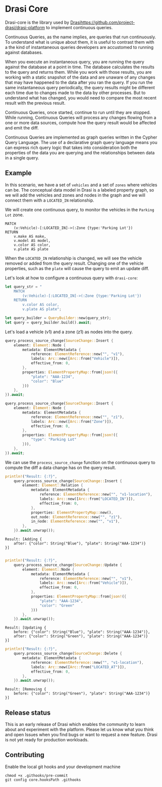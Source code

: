 # Drasi Core

Drasi-core is the library used by [Drasi]()https://github.com/project-drasi/drasi-platform to implement continuous queries.

Continuous Queries, as the name implies, are queries that run continuously. To understand what is unique about them, it is useful to contrast them with a the kind of instantaneous queries developers are accustomed to running against databases.

When you execute an instantaneous query, you are running the query against the database at a point in time. The database calculates the results to the query and returns them. While you work with those results, you are working with a static snapshot of the data and are unaware of any changes that may have happened to the data after you ran the query. If you run the same instantaneous query periodically, the query results might be different each time due to changes made to the data by other processes. But to understand what has changed, you would need to compare the most recent result with the previous result.

Continuous Queries, once started, continue to run until they are stopped. While running, Continuous Queries will process any changes flowing from a one or more data sources, compute how the query result would be affected and emit the diff.

Continuous Queries are implemented as graph queries written in the Cypher Query Language. The use of a declarative graph query language means you can express rich query logic that takes into consideration both the properties of the data you are querying and the relationships between data in a single query.


## Example

In this scenario, we have a set of `vehicles` and a set of `zones` where vehicles can be.  The conceptual data model in Drasi is a labeled property graph, so we will add the vehicles and zones and nodes in the graph and we will connect them with a `LOCATED_IN` relationship.

We will create one continuous query, to monitor the vehicles in the `Parking Lot` zone.

```cypher
MATCH 
    (v:Vehicle)-[:LOCATED_IN]->(:Zone {type:'Parking Lot'}) 
RETURN 
    v.make AS make, 
    v.model AS model, 
    v.color AS color, 
    v.plate AS plate
```

When the `LOCATED_IN` relationship is changed, we will see the vehicle removed or added from the query result.  Changing one of the vehicle properties, such as the `plate` will cause the query to emit an update diff.

Let's look at how to configure a continuous query with `drasi-core`:

```rust
let query_str = "
    MATCH 
        (v:Vehicle)-[:LOCATED_IN]->(:Zone {type:'Parking Lot'}) 
    RETURN 
        v.color AS color, 
        v.plate AS plate";

let query_builder = QueryBuilder::new(query_str);
let query = query_builder.build().await;
```

Let's load a vehicle (v1) and a zone (z1) as nodes into the query.

```rust
query.process_source_change(SourceChange::Insert {
    element: Element::Node {
        metadata: ElementMetadata {
            reference: ElementReference::new("", "v1"),
            labels: Arc::new([Arc::from("Vehicle")]),
            effective_from: 0,
        },
        properties: ElementPropertyMap::from(json!({
            "plate": "AAA-1234",
            "color": "Blue"
        }))
    },
}).await;

query.process_source_change(SourceChange::Insert {
    element: Element::Node {
        metadata: ElementMetadata {
            reference: ElementReference::new("", "z1"),
            labels: Arc::new([Arc::from("Zone")]),
            effective_from: 0,
        },
        properties: ElementPropertyMap::from(json!({
            "type": "Parking Lot"
        })),
    },
}).await;
```

We can use the `process_source_change` function on the continuous query to compute the diff a data change has on the query result.


```rust
println!("Result: {:?}", 
    query.process_source_change(SourceChange::Insert {
        element: Element::Relation {
            metadata: ElementMetadata {
                reference: ElementReference::new("", "v1-location"),
                labels: Arc::new([Arc::from("LOCATED_IN")]),
                effective_from: 0,
            },
            properties: ElementPropertyMap::new(),
            out_node: ElementReference::new("", "z1"),
            in_node: ElementReference::new("", "v1"),
        },
    }).await.unwrap());
```

```
Result: [Adding { 
    after: {"color": String("Blue"), "plate": String("AAA-1234")} 
}]
```

```rust

println!("Result: {:?}", 
    query.process_source_change(SourceChange::Update {
        element: Element::Node {
            metadata: ElementMetadata {
                reference: ElementReference::new("", "v1"),
                labels: Arc::new([Arc::from("Vehicle")]),
                effective_from: 0,
            },
            properties: ElementPropertyMap::from(json!({
                "plate": "AAA-1234",
                "color": "Green"
            }))
        },
    }).await.unwrap());
```

```
Result: [Updating { 
    before: {"color": String("Blue"), "plate": String("AAA-1234")}, 
    after: {"color": String("Green"), "plate": String("AAA-1234")} 
}]
```

```rust
println!("Result: {:?}", 
    query.process_source_change(SourceChange::Delete {
        metadata: ElementMetadata {
            reference: ElementReference::new("", "v1-location"),
            labels: Arc::new([Arc::from("LOCATED_AT")]),
            effective_from: 0,
        },
    }).await.unwrap());
```

```
Result: [Removing { 
    before: {"color": String("Green"), "plate": String("AAA-1234")} 
}]
```

## Release status

This is an early release of Drasi which enables the community to learn about and experiment with the platform. Please let us know what you think and open Issues when you find bugs or want to request a new feature. Drasi is not yet ready for production workloads.


## Contributing

Enable the local git hooks and your development machine

```
chmod +x .githooks/pre-commit
git config core.hooksPath .githooks
```